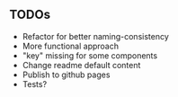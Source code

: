 ## TODOs

- Refactor for better naming-consistency
- More functional approach
- "key" missing for some components
- Change readme default content
- Publish to github pages
- Tests?

